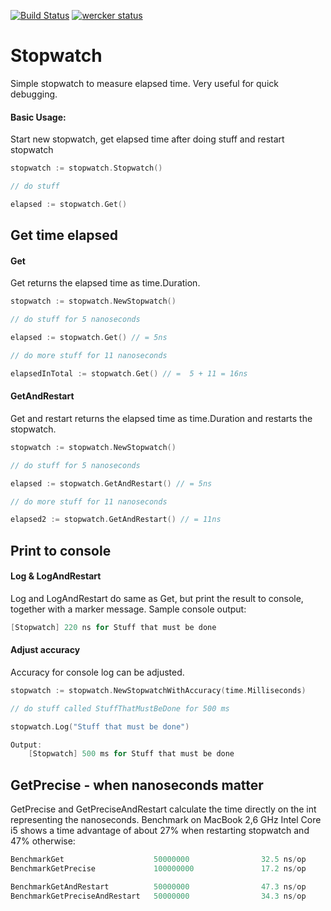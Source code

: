 [![Build Status](https://drone.io/github.com/chrisport/go-stopwatch/status.png)](https://drone.io/github.com/chrisport/go-stopwatch/latest)
[![wercker status](https://app.wercker.com/status/ca72921e166f829d41bd0ed42f25d99b/m/master "wercker status")](https://app.wercker.com/project/bykey/ca72921e166f829d41bd0ed42f25d99b)

Stopwatch
==========

Simple stopwatch to measure elapsed time. Very useful for quick debugging.

#### Basic Usage:
Start new stopwatch, get elapsed time after doing stuff and restart stopwatch

```go
stopwatch := stopwatch.Stopwatch()

// do stuff

elapsed := stopwatch.Get()
```

## Get time elapsed
#### Get
Get returns the elapsed time as time.Duration.

```go
stopwatch := stopwatch.NewStopwatch()

// do stuff for 5 nanoseconds

elapsed := stopwatch.Get() // = 5ns

// do more stuff for 11 nanoseconds

elapsedInTotal := stopwatch.Get() // =  5 + 11 = 16ns
```

#### GetAndRestart
Get and restart returns the elapsed time as time.Duration and restarts the stopwatch.

```go
stopwatch := stopwatch.NewStopwatch()

// do stuff for 5 nanoseconds

elapsed := stopwatch.GetAndRestart() // = 5ns

// do more stuff for 11 nanoseconds

elapsed2 := stopwatch.GetAndRestart() // = 11ns
```

## Print to console
#### Log & LogAndRestart
Log and LogAndRestart do same as Get, but print the result to console, together with a marker message. Sample console output:

```go
[Stopwatch] 220 ns for Stuff that must be done
```

#### Adjust accuracy
Accuracy for console log can be adjusted.

```go
stopwatch := stopwatch.NewStopwatchWithAccuracy(time.Milliseconds)

// do stuff called StuffThatMustBeDone for 500 ms

stopwatch.Log("Stuff that must be done")

Output:
    [Stopwatch] 500 ms for Stuff that must be done
```

## GetPrecise - when nanoseconds matter
GetPrecise and GetPreciseAndRestart calculate the time directly on the int representing the nanoseconds. Benchmark on MacBook 2,6 GHz Intel Core i5 shows a
time advantage of about 27% when restarting stopwatch and 47% otherwise:

```go
BenchmarkGet                    50000000                32.5 ns/op
BenchmarkGetPrecise             100000000               17.2 ns/op

BenchmarkGetAndRestart          50000000                47.3 ns/op
BenchmarkGetPreciseAndRestart   50000000                34.3 ns/op

```
